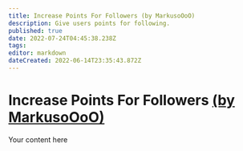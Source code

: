 ```yaml
---
title: Increase Points For Followers (by MarkusoOoO)
description: Give users points for following.
published: true
date: 2022-07-24T04:45:38.238Z
tags: 
editor: markdown
dateCreated: 2022-06-14T23:35:43.872Z
---
```


# Increase Points For Followers [(by MarkusoOoO)](https://www.twitch.tv/MarkusoOoO)
Your content here